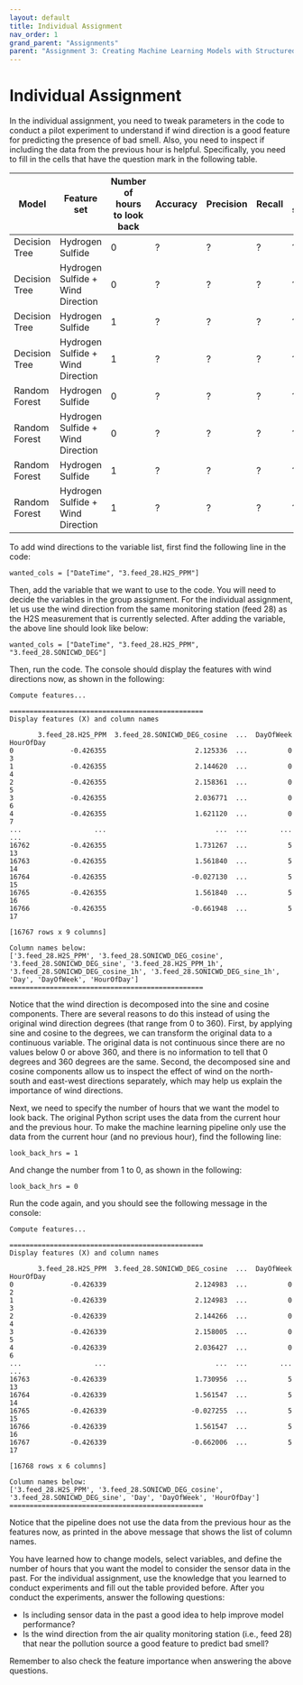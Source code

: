 ```yaml
---
layout: default
title: Individual Assignment
nav_order: 1
grand_parent: "Assignments"
parent: "Assignment 3: Creating Machine Learning Models with Structured Data"
---
```


# Individual Assignment

In the individual assignment, you need to tweak parameters in the code to conduct a pilot experiment to understand if wind direction is a good feature for predicting the presence of bad smell. Also, you need to inspect if including the data from the previous hour is helpful. Specifically, you need to fill in the cells that have the question mark in the following table.

| Model         | Feature set                       | Number of hours to look back | Accuracy | Precision | Recall | F1-score |
|---------------|-----------------------------------|------------------------------|----------|-----------|--------|----------|
| Decision Tree | Hydrogen Sulfide                  | 0                            | ?        | ?         | ?      | ?        |
| Decision Tree | Hydrogen Sulfide + Wind Direction | 0                            | ?        | ?         | ?      | ?        |
| Decision Tree | Hydrogen Sulfide                  | 1                            | ?        | ?         | ?      | ?        |
| Decision Tree | Hydrogen Sulfide + Wind Direction | 1                            | ?        | ?         | ?      | ?        |
| Random Forest | Hydrogen Sulfide                  | 0                            | ?        | ?         | ?      | ?        |
| Random Forest | Hydrogen Sulfide + Wind Direction | 0                            | ?        | ?         | ?      | ?        |
| Random Forest | Hydrogen Sulfide                  | 1                            | ?        | ?         | ?      | ?        |
| Random Forest | Hydrogen Sulfide + Wind Direction | 1                            | ?        | ?         | ?      | ?        |

To add wind directions to the variable list, first find the following line in the code:

```
wanted_cols = ["DateTime", "3.feed_28.H2S_PPM"]
```

Then, add the variable that we want to use to the code. You will need to decide the variables in the group assignment. For the individual assignment, let us use the wind direction from the same monitoring station (feed 28) as the H2S measurement that is currently selected. After adding the variable, the above line should look like below:

```
wanted_cols = ["DateTime", "3.feed_28.H2S_PPM", "3.feed_28.SONICWD_DEG"]
```

Then, run the code. The console should display the features with wind directions now, as shown in the following:

```
Compute features...

================================================
Display features (X) and column names

       3.feed_28.H2S_PPM  3.feed_28.SONICWD_DEG_cosine  ...  DayOfWeek  HourOfDay
0              -0.426355                      2.125336  ...          0          3
1              -0.426355                      2.144620  ...          0          4
2              -0.426355                      2.158361  ...          0          5
3              -0.426355                      2.036771  ...          0          6
4              -0.426355                      1.621120  ...          0          7
...                  ...                           ...  ...        ...        ...
16762          -0.426355                      1.731267  ...          5         13
16763          -0.426355                      1.561840  ...          5         14
16764          -0.426355                     -0.027130  ...          5         15
16765          -0.426355                      1.561840  ...          5         16
16766          -0.426355                     -0.661948  ...          5         17

[16767 rows x 9 columns]

Column names below:
['3.feed_28.H2S_PPM', '3.feed_28.SONICWD_DEG_cosine', '3.feed_28.SONICWD_DEG_sine', '3.feed_28.H2S_PPM_1h', '3.feed_28.SONICWD_DEG_cosine_1h', '3.feed_28.SONICWD_DEG_sine_1h', 'Day', 'DayOfWeek', 'HourOfDay']
================================================
```

Notice that the wind direction is decomposed into the sine and cosine components. There are several reasons to do this instead of using the original wind direction degrees (that range from 0 to 360). First, by applying sine and cosine to the degrees, we can transform the original data to a continuous variable. The original data is not continuous since there are no values below 0 or above 360, and there is no information to tell that 0 degrees and 360 degrees are the same. Second, the decomposed sine and cosine components allow us to inspect the effect of wind on the north-south and east-west directions separately, which may help us explain the importance of wind directions.

Next, we need to specify the number of hours that we want the model to look back. The original Python script uses the data from the current hour and the previous hour. To make the machine learning pipeline only use the data from the current hour (and no previous hour), find the following line:

```
look_back_hrs = 1
```

And change the number from 1 to 0, as shown in the following:

```
look_back_hrs = 0
```

Run the code again, and you should see the following message in the console:

```
Compute features...

================================================
Display features (X) and column names

       3.feed_28.H2S_PPM  3.feed_28.SONICWD_DEG_cosine  ...  DayOfWeek  HourOfDay
0              -0.426339                      2.124983  ...          0          2
1              -0.426339                      2.124983  ...          0          3
2              -0.426339                      2.144266  ...          0          4
3              -0.426339                      2.158005  ...          0          5
4              -0.426339                      2.036427  ...          0          6
...                  ...                           ...  ...        ...        ...
16763          -0.426339                      1.730956  ...          5         13
16764          -0.426339                      1.561547  ...          5         14
16765          -0.426339                     -0.027255  ...          5         15
16766          -0.426339                      1.561547  ...          5         16
16767          -0.426339                     -0.662006  ...          5         17

[16768 rows x 6 columns]

Column names below:
['3.feed_28.H2S_PPM', '3.feed_28.SONICWD_DEG_cosine', '3.feed_28.SONICWD_DEG_sine', 'Day', 'DayOfWeek', 'HourOfDay']
================================================
```

Notice that the pipeline does not use the data from the previous hour as the features now, as printed in the above message that shows the list of column names.

You have learned how to change models, select variables, and define the number of hours that you want the model to consider the sensor data in the past. For the individual assignment, use the knowledge that you learned to conduct experiments and fill out the table provided before. After you conduct the experiments, answer the following questions:

- Is including sensor data in the past a good idea to help improve model performance?
- Is the wind direction from the air quality monitoring station (i.e., feed 28) that near the pollution source a good feature to predict bad smell?

Remember to also check the feature importance when answering the above questions.
